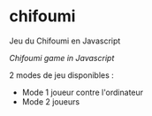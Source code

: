 # chifoumi
Jeu du Chifoumi en Javascript
<p>
<em>Chifoumi game in Javascript</em>
</p>
2 modes de jeu disponibles :
<ul>
  <li>Mode 1 joueur contre l'ordinateur</li>
  <li>Mode 2 joueurs</li>
</ul>
